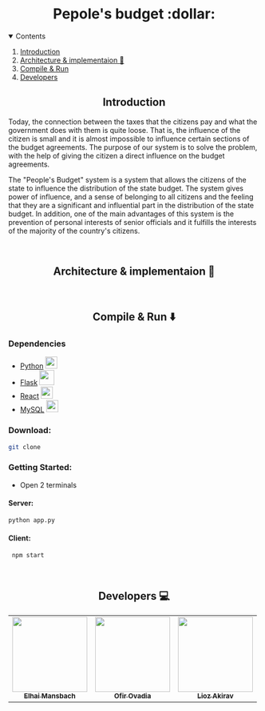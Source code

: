 <h1 align = "center"> Pepole's budget :dollar: </h1>

<details open="open">
  <summary>Contents</summary>
  <ol>
    <li>
      <a href="#Introduction">Introduction</a>
    </li>
   <li><a href="#Architecture & implementaion">Architecture & implementaion 👷</a></li>
    <li><a href="#Compile & Run">Compile & Run</a></li>
    <li><a href="#Developers">Developers</a></li>
  </ol>
</details>


<h2 align = "center"> Introduction </h2>

<p>Today, the connection between the taxes that the citizens pay and what the government does with them is quite loose. That is, the influence of the citizen is small and it is almost impossible to influence certain sections of the budget agreements.
The purpose of our system is to solve the problem, with the help of giving the citizen a direct influence on the budget agreements.

The "People's Budget" system is a system that allows the citizens of the state to influence the distribution of the state budget. The system gives power of influence, and a sense of belonging to all citizens and the feeling that they are a significant and influential part in the distribution of the state budget.
In addition, one of the main advantages of this system is the prevention of personal interests of senior officials and it fulfills the interests of the majority of the country's citizens. </p>

<br>

<h2  align = "center"> Architecture & implementaion 👷 </h2>


<br>

<h2  align = "center"> Compile & Run ⬇️ </h2>

<h3>Dependencies</h3>

* [Python](https://www.python.org/)  <img src=https://user-images.githubusercontent.com/25181517/183423507-c056a6f9-1ba8-4312-a350-19bcbc5a8697.png align=cetner width=24>
* [Flask](https://flask.palletsprojects.com/en/2.3.x/)  <img src=https://user-images.githubusercontent.com/25181517/183423775-2276e25d-d43d-4e58-890b-edbc88e915f7.png align=cetner width=30>
* [React](https://react.dev/) <img src=https://user-images.githubusercontent.com/25181517/183897015-94a058a6-b86e-4e42-a37f-bf92061753e5.png align=cetner width=24>
* [MySQL](https://www.mysql.com/) <img src=https://user-images.githubusercontent.com/25181517/183896128-ec99105a-ec1a-4d85-b08b-1aa1620b2046.png align=cetner width=24>


<h3> Download: </h3>

   ```sh
   git clone
   ```


<h3>Getting Started:</h3>

* Open 2 terminals

<h4> Server: </h4>

   ```sh
   python app.py
   ```
<h4> Client: </h4>
  
   ```
    npm start
   ```
 
<br>

<h2  align = "center">  Developers 💻 </h2>
    

<table align = "center">
  <tr>
    <td align="center"><a href="https://github.com/ElhaiMansbach"><img src="https://i.ibb.co/tsyV1FL/elhai-photo.jpg" width="150px;" alt=""/><br /><sub><b>Elhai Mansbach</b></sub></a><br /> </td>
    <td align="center"><a href="https://github.com/OfirOvadia96"><img src="https://i.ibb.co/cCzmpV6/ofir-ovadia.jpg" width="150px;" alt=""/><br /><sub><b>Ofir Ovadia</b></sub></a><br /> </td>
    <td align="center"><a href="https://github.com/Lioo7"><img src="https://i.ibb.co/2MCYM0m/lioz-photo.jpg" width="150px;" alt=""/><br /><sub><b>Lioz Akirav</b></sub></a><br /> </td>
  </tr>
</table>
